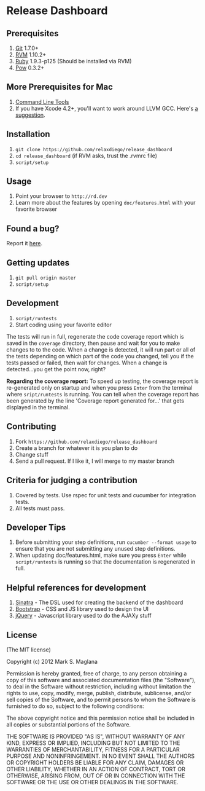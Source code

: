 Release Dashboard
=================

Prerequisites
-------------
1. [Git](http://git-scm.com) 1.7.0+
2. [RVM](http://beginrescueend.com/) 1.10.2+
3. [Ruby](ruby-lang.org/) 1.9.3-p125 (Should be installed via RVM)
4. [Pow](http://pow.cx/) 0.3.2+

More Prerequisites for Mac
--------------------------
1. [Command Line Tools](https://developer.apple.com/downloads/index.action)
2. If you have Xcode 4.2+, you'll want to work around LLVM GCC. Here's [a suggestion](http://www.relaxdiego.com/2012/02/using-gcc-when-xcode-43-is-installed.html).

Installation
------------
1. `git clone https://github.com/relaxdiego/release_dashboard`
2. `cd release_dashboard` (if RVM asks, trust the .rvmrc file)
3. `script/setup`

Usage
-----
1. Point your browser to `http://rd.dev`
2. Learn more about the features by opening `doc/features.html` with your favorite browser

Found a bug?
------------
Report it [here](https://github.com/relaxdiego/release_dashboard/issues).

Getting updates
------------
1. `git pull origin master`
2. `script/setup`

Development
-----------
1. `script/runtests`
2. Start coding using your favorite editor

The tests will run in full, regenerate the code coverage report which is saved in the `coverage` directory, then pause and wait for you to make changes to to the code. When a change is detected, it will run part or all of the tests depending on which part of the code you changed, tell you if the tests passed or failed, then wait for changes. When a change is detected...you get the point now, right?

**Regarding the coverage report:** To speed up testing, the coverage report is re-generated only on startup and when you press `Enter` from the terminal where `sript/runtests` is running. You can tell when the coverage report has been generated by the line 'Coverage report generated for...' that gets displayed in the terminal.

Contributing
------------
1. Fork `https://github.com/relaxdiego/release_dashboard`
2. Create a branch for whatever it is you plan to do
3. Change stuff
4. Send a pull request. If I like it, I will merge to my master branch

Criteria for judging a contribution
-----------------------------------
1. Covered by tests. Use rspec for unit tests and cucumber for integration tests.
2. All tests must pass.

Developer Tips
--------------
1. Before submitting your step definitions, run `cucumber --format usage` to ensure that you are not submitting any unused step definitions.
2. When updating doc/features.html, make sure you press `Enter` while `script/runtests` is running so that the documentation is regenerated in full.

Helpful references for development
----------------------------------
1. [Sinatra](http://www.sinatrarb.com/) - The DSL used for creating the backend of the dashboard
2. [Bootstrap](http://twitter.github.com/bootstrap) - CSS and JS library used to design the UI
3. [jQuery](http://jquery.com/) - Javascript library used to do the AJAXy stuff

License
-------
(The MIT license)

Copyright (c) 2012 Mark S. Maglana

Permission is hereby granted, free of charge, to any person obtaining a copy of this software and associated documentation files (the "Software"), to deal in the Software without restriction, including without limitation the rights to use, copy, modify, merge, publish, distribute, sublicense, and/or sell copies of the Software, and to permit persons to whom the Software is furnished to do so, subject to the following conditions:

The above copyright notice and this permission notice shall be included in all copies or substantial portions of the Software.

THE SOFTWARE IS PROVIDED "AS IS", WITHOUT WARRANTY OF ANY KIND, EXPRESS OR IMPLIED, INCLUDING BUT NOT LIMITED TO THE WARRANTIES OF MERCHANTABILITY, FITNESS FOR A PARTICULAR PURPOSE AND NONINFRINGEMENT. IN NO EVENT SHALL THE AUTHORS OR COPYRIGHT HOLDERS BE LIABLE FOR ANY CLAIM, DAMAGES OR OTHER LIABILITY, WHETHER IN AN ACTION OF CONTRACT, TORT OR OTHERWISE, ARISING FROM, OUT OF OR IN CONNECTION WITH THE SOFTWARE OR THE USE OR OTHER DEALINGS IN THE SOFTWARE.